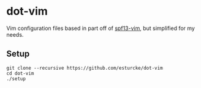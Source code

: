 # dot-vim

Vim configuration files based in part off of [spf13-vim](https://github.com/spf13/spf13-vim), but simplified for my needs.

## Setup

```
git clone --recursive https://github.com/esturcke/dot-vim
cd dot-vim
./setup
```
